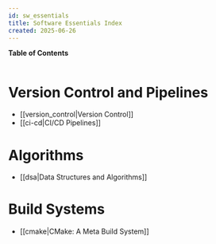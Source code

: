 ```yaml
---
id: sw_essentials
title: Software Essentials Index
created: 2025-06-26
---
```


**Table of Contents**
```table-of-contents
```

# Version Control and Pipelines
- [[version_control|Version Control]]
- [[ci-cd|CI/CD Pipelines]]

# Algorithms
- [[dsa|Data Structures and Algorithms]]

# Build Systems
- [[cmake|CMake: A Meta Build System]]
